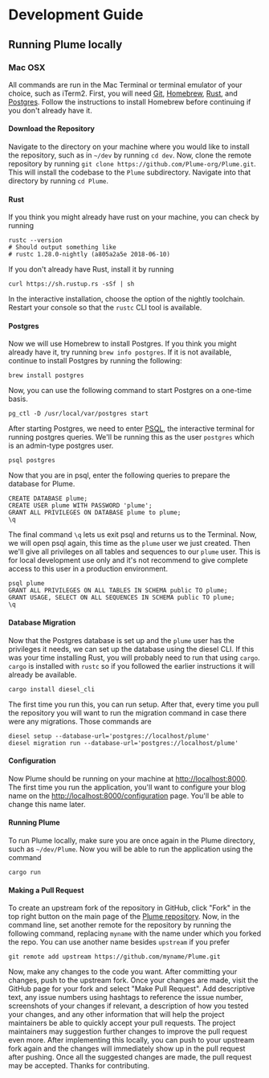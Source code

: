 # Development Guide
## Running Plume locally
### Mac OSX
All commands are run in the Mac Terminal or terminal emulator of your choice, such as iTerm2. First, you will need [Git](https://git-scm.com/download/mac), [Homebrew](https://brew.sh/), [Rust](https://www.rust-lang.org/en-US/), and [Postgres](https://www.postgresql.org/). Follow the instructions to install Homebrew before continuing if you don't already have it.
#### Download the Repository
Navigate to the directory on your machine where you would like to install the repository, such as in `~/dev` by running `cd dev`. Now, clone the remote repository by running `git clone https://github.com/Plume-org/Plume.git`. This will install the codebase to the `Plume` subdirectory. Navigate into that directory by running `cd Plume`.
#### Rust
If you think you might already have rust on your machine, you can check by running 
```
rustc --version
# Should output something like
# rustc 1.28.0-nightly (a805a2a5e 2018-06-10)
```
If you don't already have Rust, install it by running
```
curl https://sh.rustup.rs -sSf | sh
```
In the interactive installation, choose the option of the nightly toolchain. Restart your console so that the `rustc` CLI tool is available.
#### Postgres
Now we will use Homebrew to install Postgres. If you think you might already have it, try running `brew info postgres`. If it is not available, continue to install Postgres by running the following:
```
brew install postgres
```
Now, you can use the following command to start Postgres on a one-time basis. 
```
pg_ctl -D /usr/local/var/postgres start
```
After starting Postgres, we need to enter [PSQL](http://postgresguide.com/utilities/psql.html), the interactive terminal for running postgres queries. We'll be running this as the user `postgres` which is an admin-type postgres user.
```
psql postgres
```
Now that you are in psql, enter the following queries to prepare the database for Plume.
```
CREATE DATABASE plume;
CREATE USER plume WITH PASSWORD 'plume';
GRANT ALL PRIVILEGES ON DATABASE plume to plume;
\q
```
The final command `\q` lets us exit psql and returns us to the Terminal. Now, we will open psql again, this time as the `plume` user we just created. Then we'll give all privileges on all tables and sequences to our `plume` user. This is for local development use only and it's not recommend to give complete access to this user in a production environment.
```
psql plume
GRANT ALL PRIVILEGES ON ALL TABLES IN SCHEMA public TO plume;
GRANT USAGE, SELECT ON ALL SEQUENCES IN SCHEMA public TO plume;
\q
```
#### Database Migration
Now that the Postgres database is set up and the `plume` user has the privileges it  needs, we can set up the database using the diesel CLI. If this was your time installing Rust, you will probably need to run that using `cargo`. `cargo` is installed with `rustc` so if you followed the earlier instructions it will already be available.
```
cargo install diesel_cli
```
The first time you run this, you can run setup. After that, every time you pull the repository you will want to run the migration command in case there were any migrations. Those commands are
```
diesel setup --database-url='postgres://localhost/plume'
diesel migration run --database-url='postgres://localhost/plume'
```
#### Configuration
Now Plume should be running on your machine at [http://localhost:8000](http://localhost:8000). The first time you run the application, you'll want to configure your blog name on the [http://localhost:8000/configuration](http://localhost:8000/configuration) page. You'll be able to change this name later.

#### Running Plume
To run Plume locally, make sure you are once again in the Plume directory, such as `~/dev/Plume`. Now you will be able to run the application using the command
```
cargo run
```
#### Making a Pull Request
To create an upstream fork of the repository in GitHub, click "Fork" in the top right button on the main page of the [Plume repository](https://github.com/Plume-org/Plume). Now, in the command line, set another remote for the repository by running the following command, replacing `myname` with the name under which you forked the repo. You can use another name besides `upstream` if you prefer
```
git remote add upstream https://github.com/myname/Plume.git
```
Now, make any changes to the code you want. After committing your changes, push to the upstream fork. Once your changes are made, visit the GitHub page for your fork and select "Make Pull Request". Add descriptive text, any issue numbers using hashtags to reference the issue number, screenshots of your changes if relevant, a description of how you tested your changes, and any other information that will help the project maintainers be able to quickly accept your pull requests.
The project maintainers may suggestion further changes to improve the pull request even more. After implementing this locally, you can push to your upstream fork again and the changes will immediately show up in the pull request after pushing. Once all the suggested changes are made, the pull request may be accepted. Thanks for contributing.